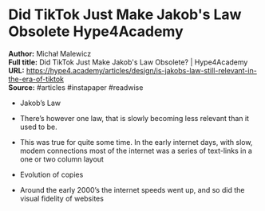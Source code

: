 # Did TikTok Just Make Jakob's Law Obsolete   Hype4Academy

**Author:** Michał Malewicz  
**Full title:** Did TikTok Just Make Jakob's Law Obsolete? | Hype4Academy  
**URL:** https://hype4.academy/articles/design/is-jakobs-law-still-relevant-in-the-era-of-tiktok  
**Source:** #articles #instapaper #readwise

- Jakob’s Law 
   
- There’s however one law, that is slowly becoming less relevant than it used to be. 
   
- This was true for quite some time. In the early internet days, with slow, modem connections most of the internet was a series of text-links in a one or two column layout 
   
- Evolution of copies 
   
- Around the early 2000’s the internet speeds went up, and so did the visual fidelity of websites 
   
